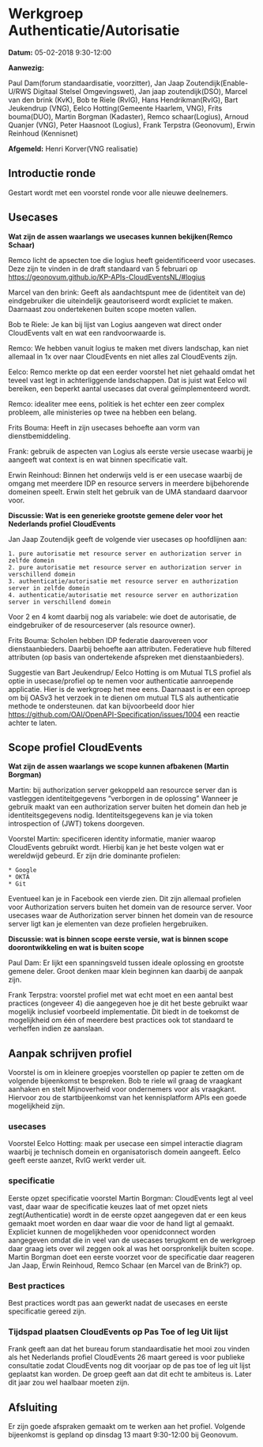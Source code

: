 # Werkgroep Authenticatie/Autorisatie

**Datum:** 05-02-2018 9:30-12:00

**Aanwezig:** 

Paul Dam(forum standaardisatie, voorzitter), Jan Jaap Zoutendijk(Enable-U/RWS Digitaal Stelsel Omgevingswet), Jan jaap zoutendijk(DSO), Marcel van den brink (KvK), Bob te Riele (RvIG), Hans Hendrikman(RvIG), Bart Jeukendrup (VNG), Eelco Hotting(Gemeente Haarlem, VNG), Frits bouma(DUO), Martin Borgman (Kadaster), Remco schaar(Logius), Arnoud Quanjer (VNG), Peter Haasnoot (Logius), Frank Terpstra (Geonovum), Erwin Reinhoud (Kennisnet)

**Afgemeld:** Henri Korver(VNG realisatie)
##	Introductie ronde

Gestart wordt met een voorstel ronde voor alle nieuwe deelnemers.

## Usecases 

**Wat zijn de assen waarlangs we usecases kunnen bekijken(Remco Schaar)**

Remco licht de apsecten toe die logius heeft geidentificeerd voor usecases. Deze zijn te vinden in de draft standaard van 5 februari op https://geonovum.github.io/KP-APIs-CloudEventsNL/#logius

Marcel van den brink: Geeft als aandachtspunt mee de (identiteit van de) eindgebruiker die uiteindelijk geautoriseerd wordt expliciet te maken. Daarnaast zou ondertekenen buiten scope moeten vallen.

Bob te Riele: Je kan bij lijst van Logius aangeven wat direct onder CloudEvents valt en wat een randvoorwaarde is.

Remco: We hebben vanuit logius te maken met divers landschap, kan niet allemaal in 1x over naar CloudEvents en niet alles zal CloudEvents zijn.

Eelco: Remco merkte op dat een eerder voorstel het niet gehaald omdat het teveel vast legt in achterliggende landschappen. Dat is juist wat Eelco wil bereiken, een beperkt aantal usecases dat overal geïmplementeerd wordt.

Remco: idealiter mee eens, politiek is het echter een zeer complex probleem, alle ministeries op twee na hebben een belang.

Frits Bouma: Heeft in zijn usecases behoefte aan vorm van dienstbemiddeling.

Frank: gebruik de aspecten van Logius als eerste versie usecase waarbij je aangeeft wat context is en wat binnen specificatie valt.

Erwin Reinhoud: Binnen het onderwijs veld is er een usecase waarbij de omgang met meerdere IDP en resource servers in meerdere bijbehorende domeinen speelt. Erwin stelt het gebruik van de UMA standaard daarvoor voor.

**Discussie: Wat is een generieke grootste gemene deler voor het Nederlands profiel CloudEvents**

Jan Jaap Zoutendijk geeft de volgende vier usecases op hoofdlijnen aan: 

	1. pure autorisatie met resource server en authorization server in zelfde domein
	2. pure autorisatie met resource server en authorization server in verschillend domein
	3. authenticatie/autorisatie met resource server en authorization server in zelfde domein
	4. authenticatie/autorisatie met resource server en authorization server in verschillend domein

Voor 2 en 4 komt daarbij nog als variabele: wie doet de autorisatie, de eindgebruiker of de resourceserver (als resource owner).

Frits Bouma: Scholen hebben IDP federatie daarovereen voor dienstaanbieders. Daarbij behoefte aan attributen. Federatieve hub filtered attributen (op basis van ondertekende afspreken met dienstaanbieders).

Suggestie van Bart Jeukendrup/ Eelco Hotting is om Mutual TLS profiel als optie in usecase/profiel op te nemen voor authenticatie aanroepende applicatie. Hier is de werkgroep het mee eens.
Daarnaast is er een oproep om bij OASv3 het verzoek in te dienen om mutual TLS als authenticatie methode te ondersteunen.
dat kan bijvoorbeeld door hier https://github.com/OAI/OpenAPI-Specification/issues/1004 een reactie achter te laten.

## Scope profiel CloudEvents
**Wat zijn de assen waarlangs we scope kunnen afbakenen (Martin Borgman)**

Martin: bij authorization server gekoppeld aan resourcce server dan is vastleggen identiteitgegevens “verborgen in de oplossing”
Wanneer je gebruik maakt van een authorization server buiten het domein dan heb je identiteitsgegevens nodig.
Identiteitsgegevens kan je via token introspection of (JWT) tokens doorgeven.

Voorstel Martin: specificeren identity informatie, manier waarop CloudEvents gebruikt wordt. Hierbij kan je het beste volgen wat er wereldwijd gebeurd. Er zijn drie dominante profielen:

	* Google
	* OKTA 
	* Git

Eventueel kan je in Facebook een vierde zien. Dit zijn allemaal profielen voor Authorization servers buiten het domein van de resource server. Voor usecases waar de Authorization server binnen het domein van de resource server ligt kan je elementen van deze profielen hergebruiken.

**Discussie: wat is binnen scope eerste versie, wat is binnen scope doorontwikkeling en wat is buiten scope**

Paul Dam: Er lijkt een spanningsveld tussen ideale oplossing en grootste gemene deler. Groot denken maar klein beginnen kan daarbij de aanpak zijn.

Frank Terpstra: voorstel profiel met wat echt moet en een aantal best practices (ongeveer 4) die aangegeven hoe je dit het beste gebruikt waar mogelijk inclusief voorbeeld implementatie.
Dit biedt in de toekomst de mogelijkheid om één of meerdere best practices ook tot standaard te verheffen indien ze aanslaan.

## Aanpak schrijven profiel 
Voorstel is om in kleinere groepjes voorstellen op papier te zetten om de volgende bijeenkomst te bespreken.
Bob te riele wil graag de vraagkant aanhaken en stelt Mijnoverheid voor ondernemers voor als vraagkant. Hiervoor zou de startbijeenkomst van het kennisplatform APIs een goede mogelijkheid zijn.

### usecases
Voorstel Eelco Hotting: maak per usecase een simpel interactie diagram waarbij je technisch domein en organisatorisch domein aangeeft.
Eelco geeft eerste aanzet, RvIG werkt verder uit.

### specificatie
Eerste opzet specificatie voorstel Martin Borgman: CloudEvents legt al veel vast, daar waar de specificatie keuzes laat of met opzet niets zegt(Authenticatie) wordt in de eerste opzet aangegeven dat er een keus gemaakt moet worden en daar waar die voor de hand ligt al gemaakt. Expliciet kunnen de mogelijkheden voor openidconnect worden aangegeven omdat die in veel van de usecases terugkomt en de werkgroep daar graag iets over wil zeggen ook al was het oorspronkelijk buiten scope.
Martin Borgman doet een eerste voorzet voor de specificatie daar reageren Jan Jaap, Erwin Reinhoud, Remco Schaar (en Marcel van de Brink?) op.

### Best practices
Best practices wordt pas aan gewerkt nadat de usecases en eerste specificatie gereed zijn.

### Tijdspad plaatsen CloudEvents op Pas Toe of leg Uit lijst
Frank geeft aan dat het bureau forum standaardisatie het mooi zou vinden als het Nederlands profiel CloudEvents 26 maart gereed is voor publieke consultatie zodat CloudEvents nog dit voorjaar op de pas toe of leg uit lijst geplaatst kan worden.
De groep geeft aan dat dit echt te ambiteus is. Later dit jaar zou wel haalbaar moeten zijn.

## Afsluiting
Er zijn goede afspraken gemaakt om te werken aan het profiel.
Volgende bijeenkomst is gepland op dinsdag 13 maart 9:30-12:00 bij Geonovum.
